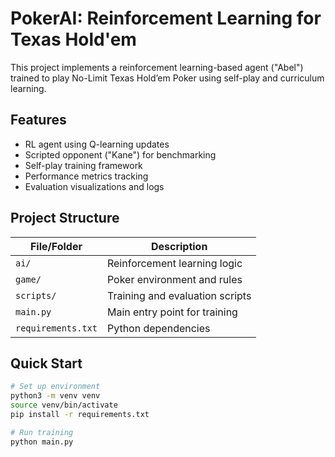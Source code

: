 # PokerAI: Reinforcement Learning for Texas Hold'em

This project implements a reinforcement learning-based agent ("Abel") trained to play No-Limit Texas Hold’em Poker using self-play and curriculum learning.

## Features

- RL agent using Q-learning updates
- Scripted opponent ("Kane") for benchmarking
- Self-play training framework
- Performance metrics tracking
- Evaluation visualizations and logs

## Project Structure

| File/Folder           | Description                          |
|-----------------------|--------------------------------------|
| `ai/`                 | Reinforcement learning logic         |
| `game/`               | Poker environment and rules          |
| `scripts/`            | Training and evaluation scripts      |
| `main.py`             | Main entry point for training        |
| `requirements.txt`    | Python dependencies                  |

## Quick Start

```bash
# Set up environment
python3 -m venv venv
source venv/bin/activate
pip install -r requirements.txt

# Run training
python main.py
